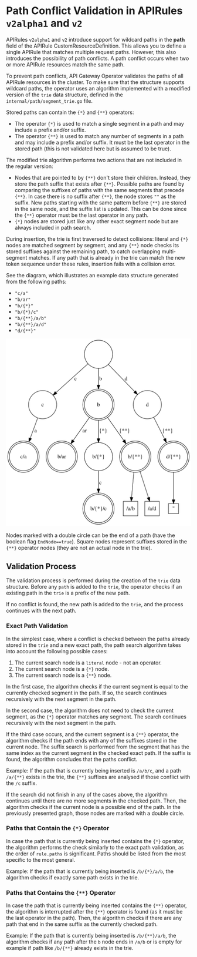 # Path Conflict Validation in APIRules `v2alpha1` and `v2`

APIRules `v2alpha1` and `v2` introduce support for wildcard paths in the **path** field of the APIRule CustomResourceDefinition. 
This allows you to define a single APIRule that matches multiple request paths.
However, this also introduces the possibility of path conflicts. 
A path conflict occurs when two or more APIRule resources match the same path.

To prevent path conflicts, API Gateway Operator validates the paths of all APIRule resources in the cluster.
To make sure that the structure supports wildcard paths, the operator uses an algorithm implemented with a modified version of the `trie` data structure,
defined in the `internal/path/segment_trie.go` file.

Stored paths can contain the `{*}` and `{**}` operators:
  - The operator `{*}` is used to match a single segment in a path and may include a prefix and/or suffix.
  - The operator `{**}` is used to match any number of segments in a path and may include a prefix and/or suffix.
    It must be the last operator in the stored path (this is not validated here but is assumed to be true).

The modified trie algorithm performs two actions that are not included in the regular version:
  - Nodes that are pointed to by `{**}` don't store their children.
    Instead, they store the path suffix that exists after `{**}`.
    Possible paths are found by comparing the suffixes of paths with the same segments that precede `{**}`.
    In case there is no suffix after `{**}`, the node stores `""` as the suffix.
    New paths starting with the same pattern before `{**}` are stored in the same node, and the suffix list is updated.
    This can be done since the `{**}` operator must be the last operator in any path.
  - `{*}` nodes are stored just like any other exact segment node but are always included in path search.


During insertion, the trie is first traversed to detect collisions: literal and `{*}` nodes are
matched segment by segment, and any `{**}` node checks its stored suffixes against the remaining
path, to catch overlapping multi-segment matches. If any path that is already in the trie can match the new
token sequence under these rules, insertion fails with a collision error.

See the diagram, which illustrates an example data structure generated from the following paths:
- `"c/a"`
- `"b/ar"`
- `"b/{*}"`
- `"b/{*}/c"`
- `"b/{**}/a/b"`
- `"b/{**}/a/d"`
- `"d/{**}"`


[![Path trie](../assets/segment-trie.svg)](../assets/segment-trie.svg)

Nodes marked with a double circle can be the end of a path (have the boolean flag `EndNode==true`).
Square nodes represent suffixes stored in the `{**}` operator nodes
(they are not an actual node in the trie).

## Validation Process

The validation process is performed during the creation of the `trie` data structure.
Before any `path` is added to the `trie`, the operator checks if an existing path in the `trie` is a prefix of the new path.

If no conflict is found, the new path is added to the `trie`, and the process continues with the next path.

### Exact Path Validation

In the simplest case, where a conflict is checked between the paths already stored in the `trie` and a new exact path, 
the path search algorithm takes into account the following possible cases:
1. The current search node is a `literal` node - not an operator.
2. The current search node is a `{*}` node.
3. The current search node is a `{**}` node.

In the first case, the algorithm checks if the current segment is equal to the currently checked segment in the path.
If so, the search continues recursively with the next segment in the path.

In the second case, the algorithm does not need to check the current segment, as the `{*}` operator matches any segment.
The search continues recursively with the next segment in the path.

If the third case occurs, and the current segment is a `{**}` operator, the algorithm checks if the path ends with any of the suffixes stored in the current node.
The suffix search is performed from the segment that has the same index as the current segment in the checked exact path.
If the suffix is found, the algorithm concludes that the paths conflict.

Example: If the path that is currently being inserted is `/a/b/c`, and a path `/a/{**}` exists in the trie, the `{**}` suffixes are analysed if those conflict with the `/c` suffix.

If the search did not finish in any of the cases above, the algorithm continues until there are no more segments in the checked path.
Then, the algorithm checks if the current node is a possible end of the path. In the previously presented graph, those nodes are marked with a double circle.

### Paths that Contain the `{*}` Operator

In case the path that is currently being inserted contains the `{*}` operator,
the algorithm performs the check similarly to the exact path validation, as the order of `rule.paths` is significant. Paths should be listed from the most specific to the most general.

Example: If the path that is currently being inserted is `/b/{*}/a/b`, the algorithm checks if exactly same path exists in the trie.

### Paths that Contains the `{**}` Operator

In case the path that is currently being inserted contains the `{**}` operator,
the algorithm is interrupted after the `{**}` operator is found (as it must be the last operator in the path).
Then, the algorithm checks if there are any path that end in the same suffix as the currently checked path.

Example: If the path that is currently being inserted is `/b/{**}/a/b`, the algorithm checks if any path after the `b` node ends in `/a/b` or is empty for example if path like `/b/{**}` already exists in the trie.

<!---
DOT source for the trie diagram:

digraph Trie {
    node [shape=circle, width=1];

    "" -> "c" [label="c"];
    "" -> "b" [label=" b"];
    "" -> "d" [label="d"];

    "c" -> "c/a" [label="a"];
    
    "c/a" [shape=doublecircle];

    "b" -> "b/ar" [label="ar"];
    "b" -> "b/{*}" [label=" {*}"];
    "b/{*}" -> "b/{*}/c" [label=" c"];
    "b" -> "b/{**}" [label="{**}"];
    
    "b/{**}" -> "/a/b"
    "b/{**}" -> "/a/d"
    
    "/a/b" [shape=square,width=0.2]
    "/a/d" [shape=square,width=0.2]

    "b" [shape=doublecircle];
    "b/{*}/c" [shape=doublecircle];
    "b/ar" [shape=doublecircle];
    "b/{**}" [shape=doublecircle];
    
    "d" -> "d/{**}" [label="{**}"];
    
    "d/{**}" [shape=doublecircle];
    "d/{**}" -> "end"
    
    "end" [label="''", shape=square,width=0.2]
}
-->
